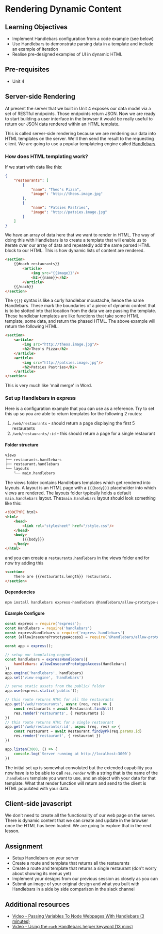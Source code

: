 # Rendering Dynamic Content

## Learning Objectives

* Implement Handlebars configuration from a code example (see below)
* Use Handlebars to demonstrate parsing data in a template and include an example of iteration
* Realise pre-designed examples of UI in dynamic HTML 

## Pre-requisites
* Unit 4

## Server-side Rendering

At present the server that we built in Unit 4 exposes our data model via a set of RESTful endpoints. Those endpoints return JSON. Now we are ready to start building a user interface in the browser it would be really useful to return our JSON data rendered within an HTML template.

This is called server-side rendering because we are rendering our data into HTML templates on the server. We'll then send the result to the requesting client. We are going to use a popular templateing engine called [Handlebars](https://handlebarsjs.com/).

### How does HTML templating work?

If we start with data like this:

```json
{
    "restaurants": [
        {
            "name": "Theo's Pizza",
            "image": "http://theos.image.jpg"
        },
        {
            "name": "Patsies Pastries",
            "image": "http://patsies.image.jpg"
        }
    ]
}
```
We have an array of data here that we want to render in HTML. The way of doing this with Handlebars is to create a template that will enable us to iterate over our array of data and repeatedly add the same parsed HTML block to our HTML. This is how dynamic lists of content are rendered.
```html
<section>
    {{#each restaurants}}
        <article>
            <img src="{{image}}"/>
            <h2>{{name}}</h2>
        </article>
    {{/each}}
</section>
```
The `{{}}` syntax is like a curly handlebar moustache, hence the name Handlebars. These mark the boundaries of a piece of dynamic content that is to be slotted into that location from the data we are passing the template. These handlebar templates are like functions that take some HTML template, some data, and return the phased HTML. The above example will return the following HTML.
```html
<section>
    <article>
        <img src="http://theos.image.jpg"/>
        <h2>Theo's Pizza</h2>
    </article>
    <article>
        <img src="http://patsies.image.jpg"/>
        <h2>Patsies Pastries</h2>
    </article>
</section>
```
This is very much like 'mail merge' in Word. 

### Set up Handlebars in express

Here is a configuration example that you can use as a reference. Try to set this up so you are able to return templates for the following 2 routes:

1. `/web/restaurants` - should return a page displaying the first 5 restaurants
1. `/web/restaurants/:id` - this should return a page for a single restaurant

#### Folder structure

```sh
views
├── restaurants.handlebars
├── restaurant.handlebars
└── layouts
    └── main.handlebars
```
The views folder contains Handlebars templates which get rendered into layouts. A layout is an HTML page with a `{{{body}}}` placeholder into which views are rendered. The layouts folder typically holds a default `main.handlebars` layout. The`1main.handlebars` layout should look something like this:
```html
<!DOCTYPE html>
<html>
    <head>
        <link rel="stylesheet" href="/style.css"/>
    </head>
    <body>
        {{{body}}}
    </body>
</html>
```
and you can create a `restaurants.handlebars` in the views folder and for now try adding this
```html
<section>
    There are {{restaurants.length}} restaurants.
</section>
```
#### Dependencies
```sh
npm install handlebars express-handlebars @handlebars/allow-prototype-access
```
#### Example Configure
```javascript
const express = require('express');
const Handlebars = require('handlebars')
const expressHandlebars = require('express-handlebars')
const {allowInsecurePrototypeAccess} = require('@handlebars/allow-prototype-access')

const app = express();

// setup our templating engine
const handlebars = expressHandlebars({
    handlebars: allowInsecurePrototypeAccess(Handlebars)
})
app.engine('handlebars', handlebars)
app.set('view engine', 'handlebars')

// serve static assets from the public/ folder
app.use(express.static('public'));

// this route returns HTML for all the restaurants
app.get('/web/restaurants', async (req, res) => {
    const restaurants = await Restaurant.findAll()
    res.render('restaurants', { restaurants })
})
// this route returns HTML for a single restaurant
app.get('/web/restaurants/:id', async (req, res) => {
    const restaurant = await Restaurant.findByPk(req.params.id)
    res.render('restaurant', { restaurant })
})

app.listen(3000, () => {
    console.log(`Server running at http://localhost:3000`)
})
```
The initial set up is somewhat convoluted but the extended capability you now have is to be able to call `res.render` with a string that is the name of the `.handlebars` template you want to use, and an object with your data for that template. What that render function will return and send to the client is HTML populated with your data.

## Client-side javascript

We don't need to create all the functionality of our web page on the server. There is dynamic content that we can create and update in the browser once the HTML has been loaded. We are going to explore that in the next lesson.

## Assignment

* Setup Handlebars on your server
* Create a route and template that returns all the restaurants
* Create a route and template that returns a single restaurant (don't worry about showing its menus yet)
* Implement your designs from our previous session as closely as you can
* Submit an image of your original design and what you built with Handlebars in a side by side comparison in the slack channel

## Additional resources
   * [Video - Passing Variables To Node Webpages With Handlebars (3 minutes)](https://www.youtube.com/watch?v=TV7T_vKMid4)
   * [Video - Using the `each` Handlebars helper keyword (13 mins)](https://www.youtube.com/watch?v=JbrqxPcuYVc)  
